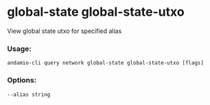 # global-state global-state-utxo
View global state utxo for specified alias

### Usage:
```
andamio-cli query network global-state global-state-utxo [flags]

```

### Options:
```
--alias string
```

